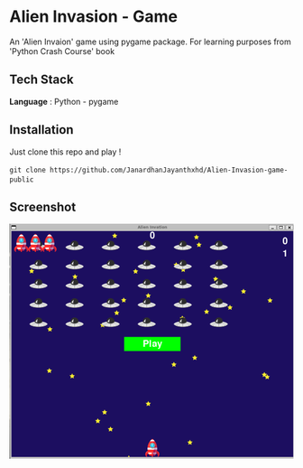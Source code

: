 
# Alien Invasion - Game

An 'Alien Invaion' game using pygame package. For learning purposes from 'Python Crash Course' book



## Tech Stack

**Language** : Python - pygame


## Installation

Just clone this repo and play !

`git clone https://github.com/JanardhanJayanthxhd/Alien-Invasion-game-public`


## Screenshot
<img src="ss/Screenshot 2025-01-12 222453.png">


